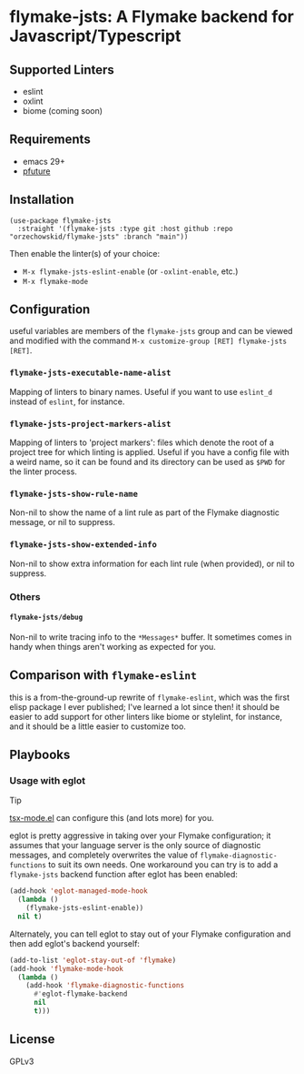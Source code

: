# flymake-jsts: A Flymake backend for Javascript/Typescript

## Supported Linters

- eslint
- oxlint
- biome (coming soon)

## Requirements

- emacs 29+
- [pfuture](https://github.com/Alexander-Miller/pfuture)

## Installation

```
(use-package flymake-jsts
  :straight '(flymake-jsts :type git :host github :repo "orzechowskid/flymake-jsts" :branch "main"))
```

Then enable the linter(s) of your choice:

- `M-x flymake-jsts-eslint-enable` (or `-oxlint-enable`, etc.)
- `M-x flymake-mode`

## Configuration

useful variables are members of the `flymake-jsts` group and can be viewed and modified with the command `M-x customize-group [RET] flymake-jsts [RET]`.

### `flymake-jsts-executable-name-alist`

Mapping of linters to binary names.  Useful if you want to use `eslint_d` instead of `eslint`, for instance.

### `flymake-jsts-project-markers-alist`

Mapping of linters to 'project markers': files which denote the root of a project tree for which linting is applied.  Useful if you have a config file with a weird name, so it can be found and its directory can be used as `$PWD` for the linter process.

### `flymake-jsts-show-rule-name`

Non-nil to show the name of a lint rule as part of the Flymake diagnostic message, or nil to suppress.

### `flymake-jsts-show-extended-info`

Non-nil to show extra information for each lint rule (when provided), or nil to suppress.

### Others

#### `flymake-jsts/debug`

Non-nil to write tracing info to the `*Messages*` buffer.  It sometimes comes in handy when things aren't working as expected for you.

## Comparison with `flymake-eslint`

this is a from-the-ground-up rewrite of `flymake-eslint`, which was the first elisp package I ever published; I've learned a lot since then!  it should be easier to add support for other linters like biome or stylelint, for instance, and it should be a little easier to customize too.

## Playbooks

### Usage with eglot

> [!TIP]
> [tsx-mode.el](https://github.com/orzechowskid/tsx-mode.el) can configure this (and lots more) for you.

eglot is pretty aggressive in taking over your Flymake configuration; it assumes that your language server is the only source of diagnostic messages, and completely overwrites the value of `flymake-diagnostic-functions` to suit its own needs.  One workaround you can try is to add a `flymake-jsts` backend function after eglot has been enabled:

```lisp
(add-hook 'eglot-managed-mode-hook
  (lambda ()
    (flymake-jsts-eslint-enable))
  nil t)
```

Alternately, you can tell eglot to stay out of your Flymake configuration and then add eglot's backend yourself:

```lisp
(add-to-list 'eglot-stay-out-of 'flymake)
(add-hook 'flymake-mode-hook
  (lambda ()
    (add-hook 'flymake-diagnostic-functions
	  #'eglot-flymake-backend
	  nil
	  t)))
```

## License

GPLv3

